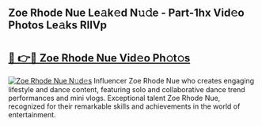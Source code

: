 ## Zoe Rhode Nue Le𝚊k𝚎d N𝚞𝚍e - Part-1hx Vid𝚎o Photos Le𝚊ks RIlVp

# <h2><a href="http://fb50jbc.evod.top/?m=Zoe+Rhode+Nue">🔗 👉🔴 Zoe Rhode Nue Vid𝚎o Ph𝚘t𝚘s</a></h2>

[![Zoe Rhode Nue N𝚞d𝚎s](https://i.imgur.com/8V9OHl7.gif)](http://fb50jbc.evod.top/?m=Zoe+Rhode+Nue)
Influencer Zoe Rhode Nue who creates engaging lifestyle and dance content, featuring solo and collaborative dance trend performances and mini vlogs. Exceptional talent Zoe Rhode Nue, recognized for their remarkable skills and achievements in the world of entertainment. 
